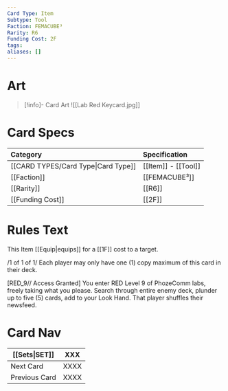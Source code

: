 ```yaml
---
Card Type: Item
Subtype: Tool
Faction: FEMACUBE³
Rarity: R6
Funding Cost: 2F
tags: 
aliases: []
---
```

# Art

> [!info]- Card Art
> ![[Lab Red Keycard.jpg]]

# Card Specs

| Category | Specification| 
| :--- | :--- |
| [[CARD TYPES/Card Type\|Card Type]] | [[Item]] - [[Tool]] |  
| [[Faction]] | [[FEMACUBE³]] | 
| [[Rarity]] | [[R6]] |  
| [[Funding Cost]] | [[2F]] |  

# Rules Text

This Item [[Equip|equips]] for a [[1F]] cost to a target.  

/1 of 1 of 1/
Each player may only have one (1) copy maximum of this card in their deck.  
  
[RED_9// Access Granted] 
You enter RED Level 9 of PhozeComm labs, freely taking what you please.
Search through entire enemy deck, plunder up to five (5) cards, add to your Look Hand.
That player shuffles their newsfeed.

# Card Nav

| [[Sets\|SET]] | XXX |  
| --- | --- |  
| Next Card | XXXX |  
| Previous Card | XXXX |  


